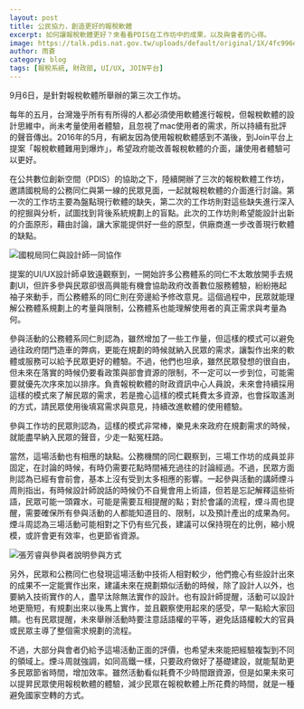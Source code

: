 ```yaml
---
layout: post
title: 公民協力，創造更好的報稅軟體
excerpt: 如何讓報稅軟體更好？來看看PDIS在工作坊中的成果，以及與會者的心得。
image: https://talk.pdis.nat.gov.tw/uploads/default/original/1X/4fc996db908da9ff4674044e42792ac42d3defaf.JPG
author: 雨蒼
category: blog
tags: [報稅系統, 財政部, UI/UX, JOIN平台]
---
```


9月6日，是針對報稅軟體所舉辦的第三次工作坊。

每年的五月，台灣幾乎所有有所得的人都必須使用軟體進行報稅，但報稅軟體的設計思維中，尚未考量使用者體驗，且忽視了mac使用者的需求，所以持續有批評的聲音傳出。2016年的5月，有網友因為使用報稅軟體感到不滿後，到Join平台上提案「報稅軟體難用到爆炸」，希望政府能改善報稅軟體的介面，讓使用者體驗可以更好。

在公共數位創新空間（PDIS）的協助之下，陸續開辦了三次的報稅軟體工作坊，邀請國稅局的公務同仁與第一線的民眾見面，一起就報稅軟體的介面進行討論。第一次的工作坊主要為盤點現行軟體的缺失，第二次的工作坊則對這些缺失進行深入的挖掘與分析，試圖找到背後系統規劃上的盲點。此次的工作坊則希望能設計出新的介面原形，藉由討論，讓大家能提供好一些的原型，供廠商進一步改善現行軟體的缺點。

<img src="https://talk.pdis.nat.gov.tw/uploads/default/original/1X/4fc996db908da9ff4674044e42792ac42d3defaf.JPG" alt="國稅局同仁與設計師一同協作">

提案的UI/UX設計師卓致遠觀察到，一開始許多公務體系的同仁不太敢放開手去規劃UI，但許多參與民眾卻很高興能有機會協助政府改善數位服務體驗，紛紛捲起袖子來動手，而公務體系的同仁則在旁邊給予修改意見。這個過程中，民眾就能理解公務體系規劃上的考量與限制，公務體系也能理解使用者的真正需求與考量為何。

參與活動的公務體系同仁則認為，雖然增加了一些工作量，但這樣的模式可以避免過往政府閉門造車的弊病，更能在規劃的時候就納入民眾的需求，讓製作出來的軟體或服務可以給予民眾更好的體驗。不過，他們也坦承，雖然民眾發想的很自由，但未來在落實的時候仍要看政策與部會資源的限制，不一定可以一步到位，可能需要就優先次序來加以排序。負責報稅軟體的財政資訊中心人員說，未來會持續採用這樣的模式來了解民眾的需求，若是擔心這樣的模式耗費太多資源，也會採取遙測的方式，請民眾使用後填寫需求與意見，持續改進軟體的使用體驗。

參與工作坊的民眾則認為，這樣的模式非常棒，樂見未來政府在規劃需求的時候，就能盡早納入民眾的聲音，少走一點冤枉路。

當然，這場活動也有相應的缺點。公務機關的同仁觀察到，三場工作坊的成員並非固定，在討論的時候，有時仍需要花點時間補充過往的討論經過。不過，民眾方面則認為已經有會前會，基本上沒有受到太多相應的影響。一起參與活動的講師煙斗周則指出，有時候設計師說話的時候仍不自覺會用上術語，但若是忘記解釋這些術語，民眾可能一頭霧水，可能是需要互相提醒的點；對於會議的流程，煙斗周也提醒，需要確保所有參與活動的人都能知道目的、限制，以及預計產出的成果為何。煙斗周認為三場活動可能相對之下仍有些冗長，建議可以保持現在的比例，縮小規模，或許會更有效率，也更節省資源。

<img src="https://talk.pdis.nat.gov.tw/uploads/default/original/1X/d6b9aca88d509ede94877425608ef13c21cdf58b.JPG" alt="張芳睿與參與者說明參與方式">

另外，民眾和公務同仁也發現這場活動中技術人相對較少，他們擔心有些設計出來的成果不一定能實作出來，建議未來在規劃類似活動的時候，除了設計人以外，也要納入技術實作的人，盡早汰除無法實作的設計。也有設計師提醒，活動可以設計地更簡短，有規劃出來以後馬上實作，並且觀察使用起來的感受，早一點給大家回饋。也有民眾提醒，未來舉辦活動時要注意話語權的平等，避免話語權較大的官員或民眾主導了整個需求規劃的流程。

不過，大部分與會者仍給予這場活動正面的評價，也希望未來能把經驗複製到不同的領域上。煙斗周就強調，如同高鐵一樣，只要政府做好了基礎建設，就能幫助更多民眾節省時間，增加效率。雖然活動看似耗費不少時間跟資源，但是如果未來可以提昇民眾使用報稅軟體的體驗，減少民眾在報稅軟體上所花費的時間，就是一種避免國家空轉的方式。
